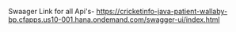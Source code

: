 Swaager Link for all Api's- https://cricketinfo-java-patient-wallaby-bp.cfapps.us10-001.hana.ondemand.com/swagger-ui/index.html
